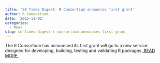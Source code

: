 ```yaml
---
title: 'SD Times Digest: R Consortium announces first grant'
author: R Consortium
date: '2015-11-02'
categories:
  - News
slug: sd-times-digest-r-consortium-announces-first-grant
---
```


The R Consortium has announced its first grant will go to a new service designed for developing, building, testing and validating R packages.[ READ MORE.](http://sdtimes.com/babel-6-released-with-modularization-and-r-consortium-announces-first-grant-sd-times-digest-nov-2-2015/#ixzz3qNbzW6yp)
